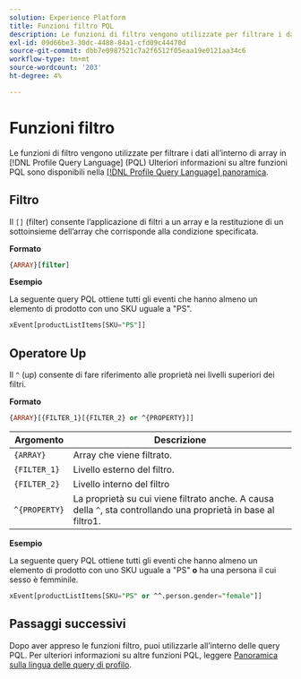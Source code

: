 ```yaml
---
solution: Experience Platform
title: Funzioni filtro PQL
description: Le funzioni di filtro vengono utilizzate per filtrare i dati all’interno di array in PQL (Profile Query Language).
exl-id: 09d66be3-30dc-4488-84a1-cfd09c44470d
source-git-commit: dbb7e0987521c7a2f6512f05eaa19e0121aa34c6
workflow-type: tm+mt
source-wordcount: '203'
ht-degree: 4%

---
```


# Funzioni filtro

Le funzioni di filtro vengono utilizzate per filtrare i dati all’interno di array in [!DNL Profile Query Language] (PQL) Ulteriori informazioni su altre funzioni PQL sono disponibili nella [[!DNL Profile Query Language] panoramica](./overview.md).

## Filtro

Il `[]` (filter) consente l’applicazione di filtri a un array e la restituzione di un sottoinsieme dell’array che corrisponde alla condizione specificata.

**Formato**

```sql
{ARRAY}[filter]
```

**Esempio**

La seguente query PQL ottiene tutti gli eventi che hanno almeno un elemento di prodotto con uno SKU uguale a &quot;PS&quot;.

```sql
xEvent[productListItems[SKU="PS"]]
```

## Operatore Up

Il `^` (up) consente di fare riferimento alle proprietà nei livelli superiori dei filtri.

**Formato**

```sql
{ARRAY}[{FILTER_1}[{FILTER_2} or ^{PROPERTY}]]
```

| Argomento | Descrizione |
| -------- | ----------- |
| `{ARRAY}` | Array che viene filtrato. |
| `{FILTER_1}` | Livello esterno del filtro. |
| `{FILTER_2}` | Livello interno del filtro |
| `^{PROPERTY}` | La proprietà su cui viene filtrato anche. A causa della `^`, sta controllando una proprietà in base al filtro1. |

**Esempio**

La seguente query PQL ottiene tutti gli eventi che hanno almeno un elemento di prodotto con uno SKU uguale a &quot;PS&quot; **o** ha una persona il cui sesso è femminile.

```sql
xEvent[productListItems[SKU="PS" or ^^.person.gender="female"]]
```

## Passaggi successivi

Dopo aver appreso le funzioni filtro, puoi utilizzarle all’interno delle query PQL. Per ulteriori informazioni su altre funzioni PQL, leggere [Panoramica sulla lingua delle query di profilo](./overview.md).
